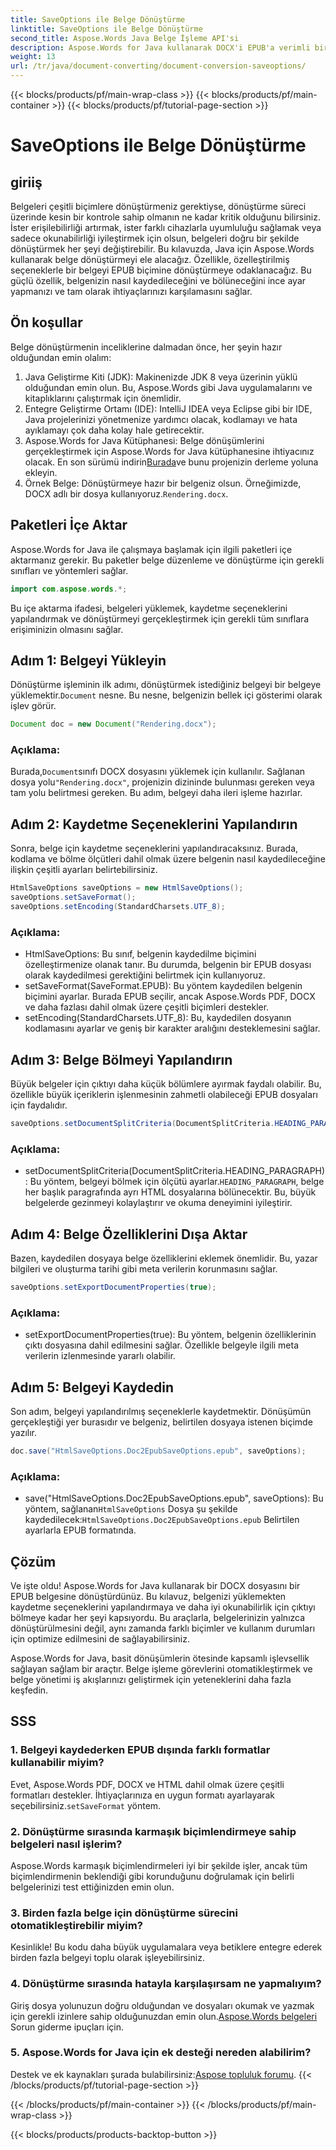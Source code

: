 ```yaml
---
title: SaveOptions ile Belge Dönüştürme
linktitle: SaveOptions ile Belge Dönüştürme
second_title: Aspose.Words Java Belge İşleme API'si
description: Aspose.Words for Java kullanarak DOCX'i EPUB'a verimli bir şekilde dönüştürün. Bu adım adım kılavuzda kaydetme seçeneklerini özelleştirmeyi, içeriği bölmeyi ve belge özelliklerini dışa aktarmayı öğrenin.
weight: 13
url: /tr/java/document-converting/document-conversion-saveoptions/
---
```


{{< blocks/products/pf/main-wrap-class >}}
{{< blocks/products/pf/main-container >}}
{{< blocks/products/pf/tutorial-page-section >}}

# SaveOptions ile Belge Dönüştürme


## giriiş

Belgeleri çeşitli biçimlere dönüştürmeniz gerektiyse, dönüştürme süreci üzerinde kesin bir kontrole sahip olmanın ne kadar kritik olduğunu bilirsiniz. İster erişilebilirliği artırmak, ister farklı cihazlarla uyumluluğu sağlamak veya sadece okunabilirliği iyileştirmek için olsun, belgeleri doğru bir şekilde dönüştürmek her şeyi değiştirebilir. Bu kılavuzda, Java için Aspose.Words kullanarak belge dönüştürmeyi ele alacağız. Özellikle, özelleştirilmiş seçeneklerle bir belgeyi EPUB biçimine dönüştürmeye odaklanacağız. Bu güçlü özellik, belgenizin nasıl kaydedileceğini ve bölüneceğini ince ayar yapmanızı ve tam olarak ihtiyaçlarınızı karşılamasını sağlar.

## Ön koşullar

Belge dönüştürmenin inceliklerine dalmadan önce, her şeyin hazır olduğundan emin olalım:

1. Java Geliştirme Kiti (JDK): Makinenizde JDK 8 veya üzerinin yüklü olduğundan emin olun. Bu, Aspose.Words gibi Java uygulamalarını ve kitaplıklarını çalıştırmak için önemlidir.
2. Entegre Geliştirme Ortamı (IDE): IntelliJ IDEA veya Eclipse gibi bir IDE, Java projelerinizi yönetmenize yardımcı olacak, kodlamayı ve hata ayıklamayı çok daha kolay hale getirecektir.
3.  Aspose.Words for Java Kütüphanesi: Belge dönüşümlerini gerçekleştirmek için Aspose.Words for Java kütüphanesine ihtiyacınız olacak. En son sürümü indirin[Burada](https://releases.aspose.com/words/java/)ve bunu projenizin derleme yoluna ekleyin.
4.  Örnek Belge: Dönüştürmeye hazır bir belgeniz olsun. Örneğimizde, DOCX adlı bir dosya kullanıyoruz.`Rendering.docx`.

## Paketleri İçe Aktar

Aspose.Words for Java ile çalışmaya başlamak için ilgili paketleri içe aktarmanız gerekir. Bu paketler belge düzenleme ve dönüştürme için gerekli sınıfları ve yöntemleri sağlar.

```java
import com.aspose.words.*;
```

Bu içe aktarma ifadesi, belgeleri yüklemek, kaydetme seçeneklerini yapılandırmak ve dönüştürmeyi gerçekleştirmek için gerekli tüm sınıflara erişiminizin olmasını sağlar.

## Adım 1: Belgeyi Yükleyin

 Dönüştürme işleminin ilk adımı, dönüştürmek istediğiniz belgeyi bir belgeye yüklemektir.`Document` nesne. Bu nesne, belgenizin bellek içi gösterimi olarak işlev görür.

```java
Document doc = new Document("Rendering.docx");
```

### Açıklama:

 Burada,`Document`sınıfı DOCX dosyasını yüklemek için kullanılır. Sağlanan dosya yolu`"Rendering.docx"`, projenizin dizininde bulunması gereken veya tam yolu belirtmesi gereken. Bu adım, belgeyi daha ileri işleme hazırlar.

## Adım 2: Kaydetme Seçeneklerini Yapılandırın

Sonra, belge için kaydetme seçeneklerini yapılandıracaksınız. Burada, kodlama ve bölme ölçütleri dahil olmak üzere belgenin nasıl kaydedileceğine ilişkin çeşitli ayarları belirtebilirsiniz.

```java
HtmlSaveOptions saveOptions = new HtmlSaveOptions();
saveOptions.setSaveFormat();
saveOptions.setEncoding(StandardCharsets.UTF_8);
```

### Açıklama:

- HtmlSaveOptions: Bu sınıf, belgenin kaydedilme biçimini özelleştirmenize olanak tanır. Bu durumda, belgenin bir EPUB dosyası olarak kaydedilmesi gerektiğini belirtmek için kullanıyoruz.
- setSaveFormat(SaveFormat.EPUB): Bu yöntem kaydedilen belgenin biçimini ayarlar. Burada EPUB seçilir, ancak Aspose.Words PDF, DOCX ve daha fazlası dahil olmak üzere çeşitli biçimleri destekler.
- setEncoding(StandardCharsets.UTF_8): Bu, kaydedilen dosyanın kodlamasını ayarlar ve geniş bir karakter aralığını desteklemesini sağlar.

## Adım 3: Belge Bölmeyi Yapılandırın

Büyük belgeler için çıktıyı daha küçük bölümlere ayırmak faydalı olabilir. Bu, özellikle büyük içeriklerin işlenmesinin zahmetli olabileceği EPUB dosyaları için faydalıdır.

```java
saveOptions.setDocumentSplitCriteria(DocumentSplitCriteria.HEADING_PARAGRAPH);
```

### Açıklama:

-  setDocumentSplitCriteria(DocumentSplitCriteria.HEADING_PARAGRAPH): Bu yöntem, belgeyi bölmek için ölçütü ayarlar.`HEADING_PARAGRAPH`, belge her başlık paragrafında ayrı HTML dosyalarına bölünecektir. Bu, büyük belgelerde gezinmeyi kolaylaştırır ve okuma deneyimini iyileştirir.

## Adım 4: Belge Özelliklerini Dışa Aktar

Bazen, kaydedilen dosyaya belge özelliklerini eklemek önemlidir. Bu, yazar bilgileri ve oluşturma tarihi gibi meta verilerin korunmasını sağlar.

```java
saveOptions.setExportDocumentProperties(true);
```

### Açıklama:

- setExportDocumentProperties(true): Bu yöntem, belgenin özelliklerinin çıktı dosyasına dahil edilmesini sağlar. Özellikle belgeyle ilgili meta verilerin izlenmesinde yararlı olabilir.

## Adım 5: Belgeyi Kaydedin

Son adım, belgeyi yapılandırılmış seçeneklerle kaydetmektir. Dönüşümün gerçekleştiği yer burasıdır ve belgeniz, belirtilen dosyaya istenen biçimde yazılır.

```java
doc.save("HtmlSaveOptions.Doc2EpubSaveOptions.epub", saveOptions);
```

### Açıklama:

-  save("HtmlSaveOptions.Doc2EpubSaveOptions.epub", saveOptions): Bu yöntem, sağlanan`HtmlSaveOptions` Dosya şu şekilde kaydedilecek:`HtmlSaveOptions.Doc2EpubSaveOptions.epub` Belirtilen ayarlarla EPUB formatında.

## Çözüm

Ve işte oldu! Aspose.Words for Java kullanarak bir DOCX dosyasını bir EPUB belgesine dönüştürdünüz. Bu kılavuz, belgenizi yüklemekten kaydetme seçeneklerini yapılandırmaya ve daha iyi okunabilirlik için çıktıyı bölmeye kadar her şeyi kapsıyordu. Bu araçlarla, belgelerinizin yalnızca dönüştürülmesini değil, aynı zamanda farklı biçimler ve kullanım durumları için optimize edilmesini de sağlayabilirsiniz.

Aspose.Words for Java, basit dönüşümlerin ötesinde kapsamlı işlevsellik sağlayan sağlam bir araçtır. Belge işleme görevlerini otomatikleştirmek ve belge yönetimi iş akışlarınızı geliştirmek için yeteneklerini daha fazla keşfedin.

## SSS

### 1. Belgeyi kaydederken EPUB dışında farklı formatlar kullanabilir miyim?

 Evet, Aspose.Words PDF, DOCX ve HTML dahil olmak üzere çeşitli formatları destekler. İhtiyaçlarınıza en uygun formatı ayarlayarak seçebilirsiniz.`setSaveFormat` yöntem.

### 2. Dönüştürme sırasında karmaşık biçimlendirmeye sahip belgeleri nasıl işlerim?

Aspose.Words karmaşık biçimlendirmeleri iyi bir şekilde işler, ancak tüm biçimlendirmenin beklendiği gibi korunduğunu doğrulamak için belirli belgelerinizi test ettiğinizden emin olun.

### 3. Birden fazla belge için dönüştürme sürecini otomatikleştirebilir miyim?

Kesinlikle! Bu kodu daha büyük uygulamalara veya betiklere entegre ederek birden fazla belgeyi toplu olarak işleyebilirsiniz.

### 4. Dönüştürme sırasında hatayla karşılaşırsam ne yapmalıyım?

 Giriş dosya yolunuzun doğru olduğundan ve dosyaları okumak ve yazmak için gerekli izinlere sahip olduğunuzdan emin olun.[Aspose.Words belgeleri](https://reference.aspose.com/words/java/) Sorun giderme ipuçları için.

### 5. Aspose.Words for Java için ek desteği nereden alabilirim?

Destek ve ek kaynakları şurada bulabilirsiniz:[Aspose topluluk forumu](https://forum.aspose.com/c/words/8).
{{< /blocks/products/pf/tutorial-page-section >}}

{{< /blocks/products/pf/main-container >}}
{{< /blocks/products/pf/main-wrap-class >}}

{{< blocks/products/products-backtop-button >}}
